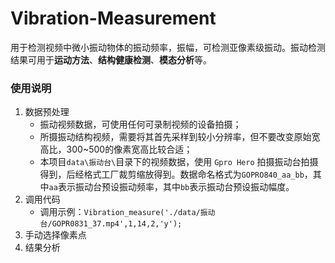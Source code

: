 # Vibration-Measurement

用于检测视频中微小振动物体的振动频率，振幅，可检测亚像素级振动。振动检测结果可用于**运动方法**、**结构健康检测**、**模态分析**等。

### 使用说明
1. 数据预处理
    - 振动视频数据，可使用任何可录制视频的设备拍摄；
    - 所摄振动结构视频，需要将其首先采样到较小分辨率，但不要改变原始宽高比，300~500的像素宽高比较合适；
    - 本项目`data\振动台\`目录下的视频数据，使用 `Gpro Hero` 拍摄振动台拍摄得到，后经格式工厂裁剪缩放得到。数据命名格式为`GOPRO840_aa_bb`，其中`aa`表示振动台预设振动频率，其中`bb`表示振动台预设振动幅度。
2. 调用代码
    - 调用示例：`Vibration_measure('./data/振动台/GOPR0831_37.mp4',1,14,2,'y');`
3. 手动选择像素点
4. 结果分析


